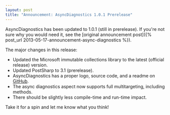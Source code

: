 ```yaml
---
layout: post
title: "Announcement: AsyncDiagnostics 1.0.1 Prerelease"
---
```

AsyncDiagnostics has been updated to 1.0.1 (still in prerelease). If you're not sure why you would need it, see the [original announcement post]({% post_url 2013-05-17-announcement-async-diagnostics %}).



The major changes in this release:




- Updated the Microsoft immutable collections library to the latest (official release) version.
- Updated PostSharp to 3.1 (prerelease).
- AsyncDiagnostics has a proper logo, source code, and a readme on [GitHub](https://github.com/StephenCleary/AsyncDiagnostics).
- The async diagnostics aspect now supports full multitargeting, including methods.
- There should be slightly less compile-time and run-time impact.


Take it for a spin and let me know what you think!

